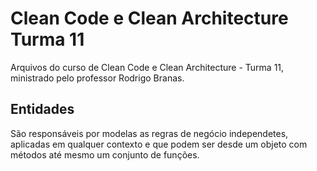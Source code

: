 # Clean Code e Clean Architecture Turma 11

Arquivos do curso de Clean Code e Clean Architecture - Turma 11, ministrado pelo professor Rodrigo Branas.

## Entidades

São responsáveis por modelas as regras de negócio independetes, aplicadas em qualquer contexto e que podem ser desde um objeto com métodos até mesmo um conjunto de funções.
